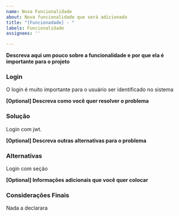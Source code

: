 ```yaml
---
name: Nova Funcionalidade
about: Nova funcionalidade que será adicionada
title: "[Funcionadade] - "
labels: Funcionalidade
assignees: ''

---
```


**Descreva aqui um pouco sobre a funcionalidade e por que ela é importante para o projeto**
### Login

O login é muito importante para o usuário ser identificado no sistema

**[Optional] Descreva como você quer resolver o problema**
### Solução

Login com jwt.

**[Optional] Descreva outras alternativas para o problema**
### Alternativas

Login com seção

**[Optional] Informações adicionais que você quer colocar**
### Considerações Finais

Nada a declarara
